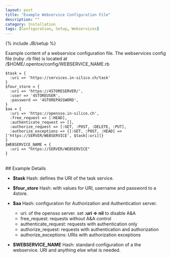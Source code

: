 ```yaml
---
layout: post
title: "Example Webservice Configuration File"
description: ""
category: Installation
tags: [Configuration, Setup, Webservices]
---
```

{% include JB/setup %}

Example content of a webservice configuration file. The webservices config file (ruby .rb file) is located at /$HOME/.opentox/config/WEBSERVICE_NAME.rb 

    $task = {
      :uri => 'https://services.in-silico.ch/task'
    }
    $four_store = {
      :uri => 'https://4STORESERVER/',
      :user => '4STOREUSER',
      :password => '4STOREPASSWORD',
    }
    $aa = {
      :uri => 'https://opensso.in-silico.ch',
      :free_request => [:HEAD],
      :authenticate_request => [],
      :authorize_request => [:GET, :POST, :DELETE, :PUT],
      :authorize_exceptions => {[:GET, :POST, :HEAD] => ['https://SERVER/WEBSERVICE', $task[:uri]]}
    }
    $WEBSERVICE_NAME = {
      :uri => "https://SERVER/WEBSERVICE"
    }


<br />
## Example Details

* __$task__ Hash: defines the URI of the task service.
* __$four_store__ Hash: with values for URI, username and password to a 4store. 
* __$aa__ Hash: configuration for Authorization and Authentication server.

  * uri: of the opensso server.
    set __:uri => nil__ to disable A&A 
  * free_request: requests without A&A control
  * authenticate_request: requests with authentication only
  * authorize_request: requests with authentication and authorization
  * authorize_exceptions: URIs with authorization exceptions
    
* __$WEBSERVICE_NAME__ Hash: standard configuration of a the webservice. URI and anything else what is needed.
